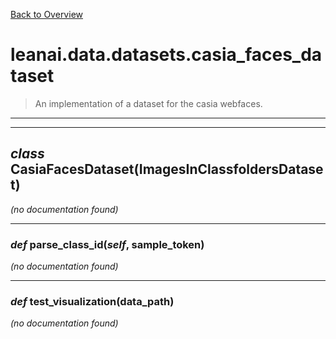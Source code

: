 [Back to Overview](../../../README.md)



# leanai.data.datasets.casia_faces_dataset

> An implementation of a dataset for the casia webfaces.


---
---
## *class* **CasiaFacesDataset**(ImagesInClassfoldersDataset)

*(no documentation found)*

---
### *def* **parse_class_id**(*self*, sample_token)

*(no documentation found)*

---
### *def* **test_visualization**(data_path)

*(no documentation found)*

